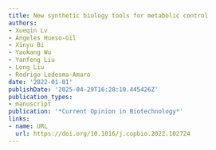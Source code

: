 ```yaml
---
title: New synthetic biology tools for metabolic control
authors:
- Xueqin Lv
- Ángeles Hueso‐Gil
- Xinyu Bi
- Yaokang Wu
- Yanfeng Liu
- Long Liu
- Rodrigo Ledesma‐Amaro
date: '2022-01-01'
publishDate: '2025-04-29T16:28:10.445426Z'
publication_types:
- manuscript
publication: '*Current Opinion in Biotechnology*'
links:
- name: URL
  url: https://doi.org/10.1016/j.copbio.2022.102724
---
```

